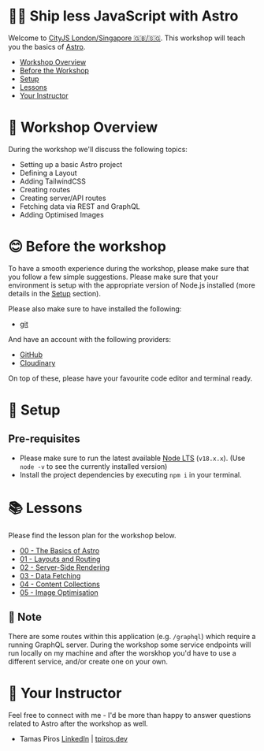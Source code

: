 # 🧑‍💻 Ship less JavaScript with Astro

Welcome to [CityJS London/Singapore 🇬🇧/🇸🇬](https://cityjsconf.org). This workshop will teach you the basics of [Astro](https://astro.build).

- [Workshop Overview](#-workshop-overview)
- [Before the Workshop](#-before-the-workshop)
- [Setup](#-setup)
- [Lessons](#-lessons)
- [Your Instructor](#-instructor)

# 🤝 Workshop Overview

During the workshop we'll discuss the following topics:

- Setting up a basic Astro project
- Defining a Layout
- Adding TailwindCSS
- Creating routes
- Creating server/API routes
- Fetching data via REST and GraphQL
- Adding Optimised Images

# 😊 Before the workshop

To have a smooth experience during the workshop, please make sure that you follow a few simple suggestions. Please make sure that your environment is setup with the appropriate version of Node.js installed (more details in the [Setup](#-setup) section).

Please also make sure to have installed the following:

- [git](https://git-scm.com/)

And have an account with the following providers:

- [GitHub](https://github.com)
- [Cloudinary](https://cloudinary.com)

On top of these, please have your favourite code editor and terminal ready.

# 🧮 Setup

## Pre-requisites

- Please make sure to run the latest available [Node LTS](https://nodejs.org/en/download/) (`v18.x.x`). (Use `node -v` to see the currently installed version)
- Install the project dependencies by executing `npm i` in your terminal.

# 📚 Lessons

Please find the lesson plan for the workshop below.

- [00 - The Basics of Astro](lessons/00-the-basics-of-astro.md)
- [01 - Layouts and Routing](lessons/01-layouts-and-routing.md)
- [02 - Server-Side Rendering](lessons/02-server-side-rendering.md)
- [03 - Data Fetching](lessons/03-data-fetching.md)
- [04 - Content Collections](lessons/04-content-collections.md)
- [05 - Image Optimisation](lessons/05-image-optimisation.md)

## 📝 Note

There are some routes within this application (e.g. `/graphql`) which require a running GraphQL server. During the workshop some service endpoints will run locally on my machine and after the worskhop you'd have to use a different service, and/or create one on your own.

# 👋 Your Instructor

Feel free to connect with me - I'd be more than happy to answer questions related to Astro after the workshop as well.

- Tamas Piros [LinkedIn](https://linkedin.com/in/tpiros) | [tpiros.dev](https://tpiros.dev)
